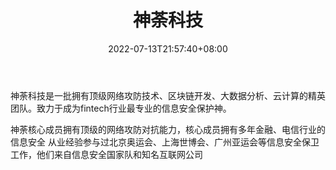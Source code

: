 ﻿---
weight: 
title: "神荼科技"
description: "神荼科技是一批拥有顶级网络攻防技术、区块链开发、大数据分析、云计算的精英团队"
date: 2022-07-13T21:57:40+08:00
lastmod: 2022-07-13T16:45:40+08:00
draft: false
authors: ["浮尘"]
featuredImage: "shentukeji.jpg"
link: "https://www.suntwin.cn/"
tags: ["安全机构","神荼科技"]
categories: ["navigation"]
navigation: ["安全机构"]
lightgallery: true
toc: true
pinned: false
recommend: false
recommend1: false
---
神荼科技是一批拥有顶级网络攻防技术、区块链开发、大数据分析、云计算的精英团队。致力于成为fintech行业最专业的信息安全保护神。

神荼核心成员拥有顶级的网络攻防对抗能力，核心成员拥有多年金融、电信行业的信息安全
从业经验参与过北京奥运会、上海世博会、广州亚运会等信息安全保卫工作，他们来自信息安全国家队和知名互联网公司